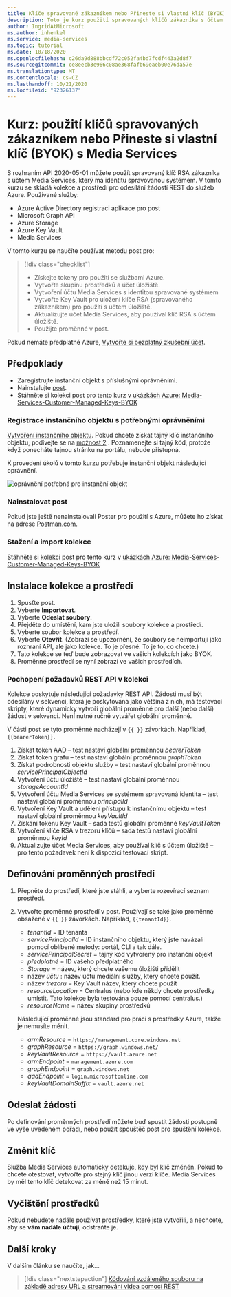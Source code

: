 ```yaml
---
title: Klíče spravované zákazníkem nebo Přineste si vlastní klíč (BYOK) s Media Services
description: Toto je kurz použití spravovaných klíčů zákazníka s účtem úložiště Media Services.
author: IngridAtMicrosoft
ms.author: inhenkel
ms.service: media-services
ms.topic: tutorial
ms.date: 10/18/2020
ms.openlocfilehash: c26da9d888bbcdf72c052fa4bd7fcdf443a2d8f7
ms.sourcegitcommit: ce8eecb3e966c08ae368fafb69eaeb00e76da57e
ms.translationtype: MT
ms.contentlocale: cs-CZ
ms.lasthandoff: 10/21/2020
ms.locfileid: "92326137"
---
```

# <a name="tutorial-use-customer-managed-keys-or-bring-your-own-key-byok-with-media-services"></a>Kurz: použití klíčů spravovaných zákazníkem nebo Přineste si vlastní klíč (BYOK) s Media Services

S rozhraním API 2020-05-01 můžete použít spravovaný klíč RSA zákazníka s účtem Media Services, který má identitu spravovanou systémem.  V tomto kurzu se skládá kolekce a prostředí pro odesílání žádostí REST do služeb Azure.  Používané služby:

- Azure Active Directory registraci aplikace pro post
- Microsoft Graph API
- Azure Storage
- Azure Key Vault
- Media Services

V tomto kurzu se naučíte používat metodu post pro:

> [!div class="checklist"]
> * Získejte tokeny pro použití se službami Azure.
> * Vytvořte skupinu prostředků a účet úložiště.
> * Vytvoření účtu Media Services s identitou spravované systémem
> * Vytvořte Key Vault pro uložení klíče RSA (spravovaného zákazníkem) pro použití s účtem úložiště.
> * Aktualizujte účet Media Services, aby používal klíč RSA s účtem úložiště.
> * Použijte proměnné v post.

Pokud nemáte předplatné Azure, [Vytvořte si bezplatný zkušební účet](https://azure.microsoft.com/free/).

## <a name="prerequisites"></a>Předpoklady

- Zaregistrujte instanční objekt s příslušnými oprávněními.
- Nainstalujte [post](https://www.postman.com).
- Stáhněte si kolekci post pro tento kurz v [ukázkách Azure: Media-Services-Customer-Managed-Keys-BYOK](https://github.com/Azure-Samples/media-services-customer-managed-keys-byok)

### <a name="register-a-service-principal-with-the-needed-permissions"></a>Registrace instančního objektu s potřebnými oprávněními

[Vytvoření instančního objektu](https://docs.microsoft.com/azure/active-directory/develop/howto-create-service-principal-portal).  Pokud chcete získat tajný klíč instančního objektu, podívejte se na [možnost 2](https://docs.microsoft.com/azure/active-directory/develop/howto-create-service-principal-portal#authentication-two-options) .  Poznamenejte si tajný kód, protože když ponecháte tajnou stránku na portálu, nebude přístupná.

K provedení úkolů v tomto kurzu potřebuje instanční objekt následující oprávnění.

![oprávnění potřebná pro instanční objekt](./media/tutorial-byok/service-principal-permissions-1.png)

### <a name="install-postman"></a>Nainstalovat post

Pokud jste ještě nenainstalovali Poster pro použití s Azure, můžete ho získat na adrese [Postman.com](https://www.postman.com/).

### <a name="download-and-import-the-collection"></a>Stažení a import kolekce

Stáhněte si kolekci post pro tento kurz v [ukázkách Azure: Media-Services-Customer-Managed-Keys-BYOK](https://github.com/Azure-Samples/media-services-customer-managed-keys-byok)

## <a name="installation-of-collection-and-environment"></a>Instalace kolekce a prostředí

1. Spusťte post.
1. Vyberte **Importovat**.
1. Vyberte **Odeslat soubory**.
1. Přejděte do umístění, kam jste uložili soubory kolekce a prostředí.
1. Vyberte soubor kolekce a prostředí.
1. Vyberte **Otevřít**.  (Zobrazí se upozornění, že soubory se neimportují jako rozhraní API, ale jako kolekce.  To je přesné.  To je to, co chcete.)
1. Tato kolekce se teď bude zobrazovat ve vašich kolekcích jako BYOK.
1. Proměnné prostředí se nyní zobrazí ve vašich prostředích.

### <a name="understand-the-rest-api-requests-in-the-collection"></a>Pochopení požadavků REST API v kolekci

Kolekce poskytuje následující požadavky REST API. Žádosti musí být odesílány v sekvenci, která je poskytována jako většina z nich, má testovací skripty, které dynamicky vytvoří globální proměnné pro další (nebo další) žádost v sekvenci. Není nutné ručně vytvářet globální proměnné.

V části post se tyto proměnné nacházejí v `{{ }}` závorkách.  Například, `{{bearerToken}}`.

1. Získat token AAD – test nastaví globální proměnnou *bearerToken*
2. Získat token grafu – test nastaví globální proměnnou *graphToken*
3. Získat podrobnosti objektu služby – test nastaví globální proměnnou *servicePrincipalObjectId*
4. Vytvoření účtu úložiště – test nastaví globální proměnnou *storageAccountId*
5. Vytvoření účtu Media Services se systémem spravovaná identita – test nastaví globální proměnnou *principalId*
6. Vytvoření Key Vault a udělení přístupu k instančnímu objektu – test nastaví globální proměnnou *keyVaultId*
7. Získání tokenu Key Vault – sada testů globální proměnné *keyVaultToken*
8. Vytvoření klíče RSA v trezoru klíčů – sada testů nastaví globální proměnnou *keyId*
9. Aktualizujte účet Media Services, aby používal klíč s účtem úložiště – pro tento požadavek není k dispozici testovací skript.

## <a name="define-environment-variables"></a>Definování proměnných prostředí

1. Přepněte do prostředí, které jste stáhli, a vyberte rozevírací seznam prostředí.
1. Vytvořte proměnné prostředí v post. Používají se také jako proměnné obsažené v `{{ }}` závorkách.  Například, `{{tenantId}}`.

    * *tenantId* = ID tenanta
    * *servicePrincipalId* = ID instančního objektu, který jste navázali pomocí oblíbené metody: portál, CLI a tak dále.
    * *servicePrincipalSecret* = tajný kód vytvořený pro instanční objekt
    * *předplatné* = ID vašeho předplatného
    * *Storage* = název, který chcete vašemu úložišti přidělit
    * název *účtu* : název účtu mediální služby, který chcete použít.
    * název *trezoru* = Key Vault název, který chcete použít
    * *resourceLocation* = Centralus (nebo kde někdy chcete prostředky umístit.  Tato kolekce byla testována pouze pomocí centralus.)
    * *resourceName* = název skupiny prostředků

    Následující proměnné jsou standard pro práci s prostředky Azure, takže je nemusíte měnit.

    * *armResource* = `https://management.core.windows.net`
    * *graphResource* = `https://graph.windows.net/`
    * *keyVaultResource* = `https://vault.azure.net`
    * *armEndpoint* = `management.azure.com`
    * *graphEndpoint* = `graph.windows.net`
    * *aadEndpoint* = `login.microsoftonline.com`
    * *keyVaultDomainSuffix* = `vault.azure.net`

## <a name="send-the-requests"></a>Odeslat žádosti

Po definování proměnných prostředí můžete buď spustit žádosti postupně ve výše uvedeném pořadí, nebo použít spouštěč post pro spuštění kolekce.

## <a name="change-the-key"></a>Změnit klíč

Služba Media Services automaticky detekuje, kdy byl klíč změněn.  Pokud to chcete otestovat, vytvořte pro stejný klíč jinou verzi klíče. Media Services by měl tento klíč detekovat za méně než 15 minut.

## <a name="clean-up-resources"></a>Vyčištění prostředků

Pokud nebudete nadále používat prostředky, které jste vytvořili, a nechcete, aby se **vám nadále účtují**, odstraňte je.

## <a name="next-steps"></a>Další kroky

V dalším článku se naučíte, jak...
> [!div class="nextstepaction"]
> [Kódování vzdáleného souboru na základě adresy URL a streamování videa pomocí REST](stream-files-tutorial-with-rest.md)
